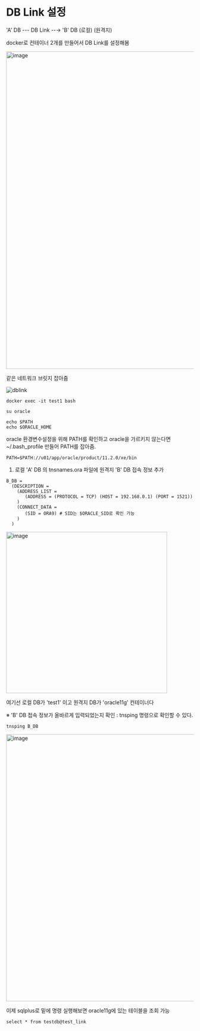# DB Link 설정

'A' DB   --- DB Link --→ 'B' DB
 (로컬)                          (원격지)
 
 docker로 컨테이너 2개를 만들어서 DB Link를 설정해봄

<img width="850" alt="image" src="https://user-images.githubusercontent.com/82895809/179678966-37a0d612-6e56-4ea1-89a3-60a0f249a349.png">

같은 네트워크 브릿지 잡아줌

![dblink](https://user-images.githubusercontent.com/82895809/179678930-b46d43fe-9d7e-4eea-9b88-8808bb115883.png)

```
docker exec -it test1 bash

su oracle

echo $PATH
echo $ORACLE_HOME
```
oracle 환경변수설정을 위해 PATH를 확인하고 oracle을 가르키지 않는다면 ~/.bash_profile 만들어 PATH를 잡아줌.

```
PATH=$PATH://u01/app/oracle/product/11.2.0/xe/bin
```

 
 1. 로컬 'A' DB 의 tnsnames.ora 파일에 원격지 'B' DB 접속 정보 추가
```
B_DB =
  (DESCRIPTION =
    (ADDRESS_LIST =
       (ADDRESS = (PROTOCOL = TCP) (HOST = 192.168.0.1) (PORT = 1521))
    )
    (CONNECT_DATA =
       (SID = ORA9) # SID는 $ORACLE_SID로 확인 가능
    )
  )
```

<img width="432" alt="image" src="https://user-images.githubusercontent.com/82895809/179679998-492cc0fc-f2bb-4fe1-9806-20eb3b0f1547.png">

여기선 로컬 DB가 'test1' 이고 원격지 DB가 'oracle11g' 컨테이너다

※ 'B' DB 접속 정보가 올바르게 입력되었는지 확인 : tnsping 명령으로 확인할 수 있다.
```
tnsping B_DB
```

<img width="715" alt="image" src="https://user-images.githubusercontent.com/82895809/179680686-3e5a79e8-0ed7-436f-8016-ae70be1a554a.png">

이제 sqlplus로 밑에 명령 실행해보면 oracle11g에 있는 테이블을 조회 가능

```
select * from testdb@test_link
```

